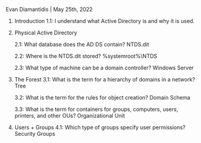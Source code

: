 Evan Diamantidis | May 25th, 2022


1. Introduction
	1.1: I understand what Active Directory is and why it is used.

2. Physical Active Directory

	2.1: What database does the AD DS contain?
	NTDS.dit


	2.2: Where is the NTDS.dit stored?
	%systemroot%\NTDS

	2.3: What type of machine can be a domain controller?
	Windows Server

3. The Forest
	3.1: What is the term for a hierarchy of domains in a network?
	Tree

	3.2: What is the term for the rules for object creation?
	Domain Schema

	3.3: What is the term for containers for groups, computers, users, printers, and other OUs?
	Organizational Unit

4. Users + Groups
	4.1: Which type of groups specify user permissions?
	Security Groups
